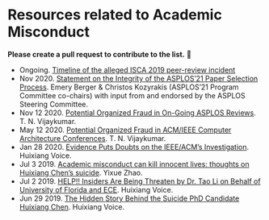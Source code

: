 # Resources related to Academic Misconduct

**Please create a pull request to contribute to the list.** 💪

- Ongoing. [Timeline of the alleged ISCA 2019 peer-review incident](https://pbzcnepu.net/isca/timeline.html)
- Nov 2020. [Statement on the Integrity of the ASPLOS’21 Paper Selection Process](https://asplos-conference.org/process-integrity/). Emery Berger & Christos Kozyrakis (ASPLOS’21 Program Committee co-chairs) with input from and endorsed by the ASPLOS Steering Committee.
- Nov 12 2020. [Potential Organized Fraud in On-Going ASPLOS Reviews](https://medium.com/@tnvijayk/potential-organized-fraud-in-on-going-asplos-reviews-874ce14a3ebe). T. N. Vijaykumar.
- May 12 2020. [Potential Organized Fraud in ACM/IEEE Computer Architecture Conferences](https://medium.com/@tnvijayk/potential-organized-fraud-in-acm-ieee-computer-architecture-conferences-ccd61169370d). T. N. Vijaykumar.
- Jan 28 2020. [Evidence Puts Doubts on the IEEE/ACM’s Investigation](https://medium.com/@huixiangvoice/evidence-put-doubts-on-the-ieee-acms-investigation-991a6d50802a). Huixiang Voice.
- Jul 3 2019. [Academic misconduct can kill innocent lives: thoughts on Huixiang Chen’s suicide](https://medium.com/@yixue_zhao/academic-misconduct-can-kill-innocent-lives-thoughts-on-huixiang-chens-suicide-f619f6465a80). Yixue Zhao.
- Jul 2 2019. [HELP!! Insiders Are Being Threaten by Dr. Tao Li on Behalf of University of Florida and ECE](https://medium.com/@huixiangvoice/help-dr-tao-li-is-threatening-insiders-on-behalf-of-university-of-florida-3fa1cb16de68). Huixiang Voice.
- Jun 29 2019. [The Hidden Story Behind the Suicide PhD Candidate Huixiang Chen](https://medium.com/@huixiangvoice/the-hidden-story-behind-the-suicide-phd-candidate-huixiang-chen-236cd39f79d3). Huixiang Voice.
